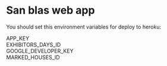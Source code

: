 # San blas web app

You should set this environment variables for deploy to heroku:

APP_KEY  
EXHIBITORS_DAYS_ID  
GOOGLE_DEVELOPER_KEY  
MARKED_HOUSES_ID
